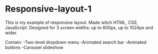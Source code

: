 # Responsive-layout-1
This is my example of responsive layout.
Made witch HTML, CSS, JavaScript.
Designed for 3 screen widths: up to 600px, up to 1024px and wider.

Contain: 
-Two-level dropdown menu 
-Animated search bar
-Animated buttons
-Carousel slideshow 
